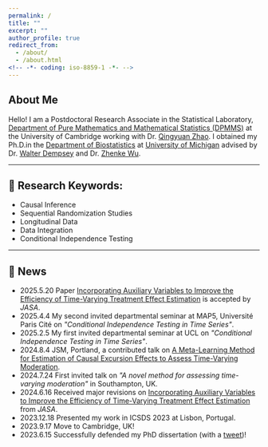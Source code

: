 ```yaml
---
permalink: /
title: ""
excerpt: ""
author_profile: true
redirect_from: 
  - /about/
  - /about.html
<!-- -*- coding: iso-8859-1 -*- -->
---
```


## About Me

Hello! I am a Postdoctoral Research Associate in the Statistical Laboratory, [Department of Pure Mathematics and Mathematical Statistics (DPMMS)](https://www.dpmms.cam.ac.uk/) at the University of Cambridge working with Dr. [Qingyuan Zhao](http://www.statslab.cam.ac.uk/~qz280/). I obtained my Ph.D.in the [Department of Biostatistics](https://sph.umich.edu/biostat/) at [University of Michigan](https://umich.edu/) advised by Dr. [Walter Dempsey](https://walterhdempsey.com/) and Dr. [Zhenke Wu](https://zhenkewu.com/). 

------

## 📖 Research Keywords:

  - Causal Inference 
  - Sequential Randomization Studies
  - Longitudinal Data
  - Data Integration
  - Conditional Independence Testing

------

## 📣 News
  - 2025.5.20 Paper [Incorporating Auxiliary Variables to Improve the Efficiency of Time-Varying Treatment Effect Estimation](https://arxiv.org/abs/2306.17260) is accepted by *JASA*.
  - 2025.4.4 My second invited departmental seminar at MAP5, Université Paris Cité on *"Conditional Independence Testing in Time Series"*.
  - 2025.2.5 My first invited departmental seminar at UCL on *"Conditional Independence Testing in Time Series"*.
  - 2024.8.4 JSM, Portland, a contributed talk on [A Meta-Learning Method for Estimation of Causal Excursion Effects to Assess Time-Varying Moderation](https://arxiv.org/abs/2306.16297). 
  - 2024.7.24 First invited talk on *"A novel method for assessing time-varying moderation"* in Southampton, UK.
  - 2024.6.16  Received major revisions on [Incorporating Auxiliary Variables to Improve the Efficiency of Time-Varying Treatment Effect Estimation](https://arxiv.org/abs/2306.17260) from *JASA*.
  - 2023.12.18  Presented my work in ICSDS 2023 at Lisbon, Portugal.
  - 2023.9.17 Move to Cambridge, UK! 
  - 2023.6.15  Successfully defended my PhD dissertation (with a [tweet](https://twitter.com/HeraShi96/status/1669738794021531650))! 

